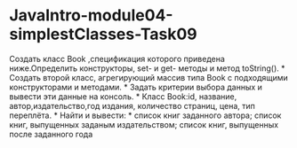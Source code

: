 # JavaIntro-module04-simplestClasses-Task09
Создать класс Book ,спецификация которого приведена ниже.Определить конструкторы, set- и get- методы и метод toString().  *  Создать второй класс, агрегирующий массив типа  Book c подходящими конструкторами и методами.   *  Задать критерии выбора данных и вывести эти данные на консоль.  *  Класс Book:id, название, автор,издательство,год издания, количество страниц, цена, тип переплёта.  *  Найти и вывести:  *  список книг заданного автора;   список книг, выпущенных заданым издательством;   список книг, выпущенных после заданного года
